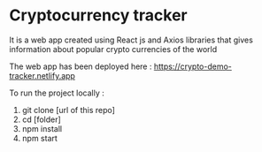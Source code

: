 # Cryptocurrency tracker 

It is a web app created using React js and Axios libraries that gives information about popular crypto currencies of the world 

The web app has been deployed here : https://crypto-demo-tracker.netlify.app

To run the project locally :

1) git clone [url of this repo]
2) cd [folder]
3) npm install
4) npm start 
